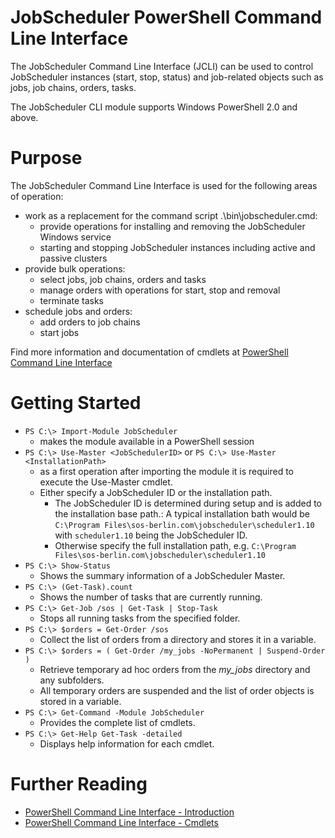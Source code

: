 # JobScheduler PowerShell Command Line Interface

The JobScheduler Command Line Interface (JCLI) can be used to control
JobScheduler instances (start, stop, status) and job-related objects
such as jobs, job chains, orders, tasks.

The JobScheduler CLI module supports Windows PowerShell 2.0 and above.

# Purpose

The JobScheduler Command Line Interface is used for the following 
areas of operation:

* work as a replacement for the command script .\bin\jobscheduler.cmd:
  * provide operations for installing and removing the JobScheduler Windows service
  * starting and stopping JobScheduler instances including active and passive clusters
* provide bulk operations:
  * select jobs, job chains, orders and tasks
  * manage orders with operations for start, stop and removal
  * terminate tasks
* schedule jobs and orders:
  * add orders to job chains
  * start jobs
 
Find more information and documentation of cmdlets at [PowerShell Command Line Interface](https://kb.sos-berlin.com/x/cID4)

# Getting Started

* `PS C:\> Import-Module JobScheduler`
  * makes the module available in a PowerShell session
* `PS C:\> Use-Master <JobSchedulerID>`   or   `PS C:\> Use-Master <InstallationPath>`
  * as a first operation after importing the module it is required to execute the Use-Master cmdlet.
  * Either specify a JobScheduler ID or the installation path.
    * The JobScheduler ID is determined during setup and is added to the installation base path.: A typical installation bath would be `C:\Program Files\sos-berlin.com\jobscheduler\scheduler1.10` with `scheduler1.10` being the JobScheduler ID.
    * Otherwise specify the full installation path, e.g. `C:\Program Files\sos-berlin.com\jobscheduler\scheduler1.10`
* `PS C:\> Show-Status`
  * Shows the summary information of a JobScheduler Master.
* `PS C:\> (Get-Task).count`
  * Shows the number of tasks that are currently running.
* `PS C:\> Get-Job /sos | Get-Task | Stop-Task`
  * Stops all running tasks from the specified folder.
* `PS C:\> $orders = Get-Order /sos`
  * Collect the list of orders from a directory and stores it in a variable.
* `PS C:\> $orders = ( Get-Order /my_jobs -NoPermanent | Suspend-Order )`
  * Retrieve temporary ad hoc orders from the *my_jobs* directory and any subfolders.
  * All temporary orders are suspended and the list of order objects is stored in a variable.
* `PS C:\> Get-Command -Module JobScheduler`
  * Provides the complete list of cmdlets.
* `PS C:\> Get-Help Get-Task -detailed`
  * Displays help information for each cmdlet.
 
# Further Reading

* [PowerShell Command Line Interface - Introduction](https://kb.sos-berlin.com/x/cID4)
* [PowerShell Command Line Interface - Cmdlets](https://kb.sos-berlin.com/x/aID4)

